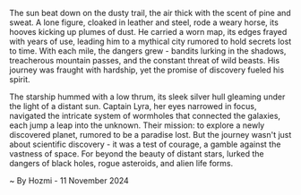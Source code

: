 
The sun beat down on the dusty trail, the air thick with the scent of pine and sweat.  A lone figure, cloaked in leather and steel, rode a weary horse, its hooves kicking up plumes of dust.  He carried a worn map, its edges frayed with years of use, leading him to a mythical city rumored to hold secrets lost to time.  With each mile, the dangers grew - bandits lurking in the shadows, treacherous mountain passes, and the constant threat of wild beasts.  His journey was fraught with hardship, yet the promise of discovery fueled his spirit.

The starship hummed with a low thrum, its sleek silver hull gleaming under the light of a distant sun.  Captain Lyra, her eyes narrowed in focus, navigated the intricate system of wormholes that connected the galaxies, each jump a leap into the unknown.  Their mission: to explore a newly discovered planet, rumored to be a paradise lost.  But the journey wasn't just about scientific discovery - it was a test of courage, a gamble against the vastness of space.  For beyond the beauty of distant stars, lurked the dangers of black holes, rogue asteroids, and alien life forms. 

~ By Hozmi - 11 November 2024
